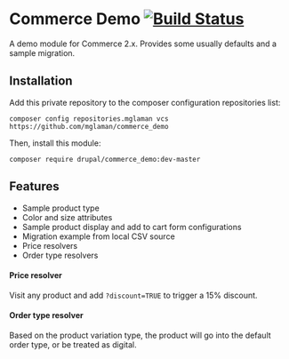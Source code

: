 Commerce Demo [![Build Status](https://travis-ci.org/mglaman/commerce_demo.svg?branch=master)](https://travis-ci.org/mglaman/commerce_demo)
===============================

A demo module for Commerce 2.x. Provides some usually defaults and a sample
migration.

## Installation

Add this private repository to the composer configuration repositories list:
```
composer config repositories.mglaman vcs https://github.com/mglaman/commerce_demo
```

Then, install this module:
```
composer require drupal/commerce_demo:dev-master
```

## Features

* Sample product type
* Color and size attributes
* Sample product display and add to cart form configurations
* Migration example from local CSV source
* Price resolvers
* Order type resolvers

#### Price resolver

Visit any product and add `?discount=TRUE` to trigger a 15% discount.

#### Order type resolver

Based on the product variation type, the product will go into the default order type, or be treated as digital.
